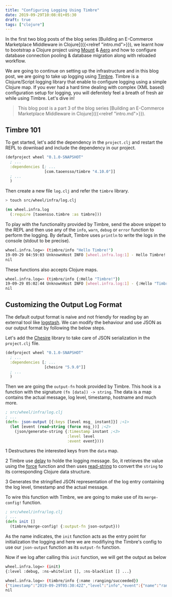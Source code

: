 ```yaml
---
title: "Configuring Logging Using Timbre"
date: 2019-09-29T10:08:01+05:30
draft: true
tags: ["clojure"]
---
```


In the first two blog posts of the blog series [Building an E-Commerce Marketplace Middleware in Clojure]({{<relref "intro.md">}}), we learnt how to bootstrap a Clojure project using [Mount](https://github.com/tolitius/mount) & [Aero](https://github.com/juxt/aero) and how to configure database connection pooling & database migration along with reloaded workflow.

We are going to continue on setting up the infrastructure and in this blog post, we are going to take up logging using [Timbre](https://github.com/ptaoussanis/timbre). Timbre is a Clojure/Script logging library that enable to configure logging using a simple Clojure map. If you ever had a hard time dealing with complex (XML based) configuration setup for logging, you will defenitely feel a breath of fresh air while using Timbre. Let's dive in!

> This blog post is a part 3 of the blog series [Building an E-Commerce Marketplace Middleware in Clojure]({{<relref "intro.md">}}).


## Timbre 101

To get started, let's add the dependency in the `project.clj` and restart the REPL to download and include the dependency in our project. 

```clojure
(defproject wheel "0.1.0-SNAPSHOT"
  ; ...
  :dependencies [; ...
                 [com.taoensso/timbre "4.10.0"]]
  ; ...
  )
```

Then create a new file `log.clj` and refer the `timbre` library.

```bash
> touch src/wheel/infra/log.clj
```

```clojure
(ns wheel.infra.log
  (:require [taoensso.timbre :as timbre]))
```

To play with the functionality provided by Timbre, send the above snippet to the REPL and then use any of the `info`, `warn`, `debug` or `error` function to perform the logging. By default, Timbre uses `println` to write the logs in the console (stdout to be precise).

```sh
wheel.infra.log=> (timbre/info "Hello Timbre!")
19-09-29 04:59:03 UnknownHost INFO [wheel.infra.log:1] - Hello Timbre!
nil
```

These functions also accepts Clojure maps.

```sh
wheel.infra.log=> (timbre/info {:Hello "Timbre!"})
19-09-29 05:02:44 UnknownHost INFO [wheel.infra.log:1] - {:Hello "Timbre!"}
nil
```

## Customizing the Output Log Format

The default output format is naive and not friendly for reading by an external tool like [logstash](https://www.elastic.co/products/logstash). We can modify the behaviour and use JSON as our output format by following the below steps. 

Let's add the [Chesire](https://github.com/dakrone/cheshire) library to take care of JSON serialization in the `project.clj` file. 

```clojure
(defproject wheel "0.1.0-SNAPSHOT"
  ; ...
  :dependencies [; ...
                 [chesire "5.9.0"]]
  ; ...
  )
```

Then we are going the `output-fn` hook provided by Timbre. This hook is a function with the signature `(fn [data]) -> string`. The data is a map contains the actual message, log level, timestamp, hostname and much more. 

```clojure
; src/wheel/infra/log.clj
; ...
(defn- json-output [{:keys [level msg_ instant]}] ;<1>
  (let [event (read-string (force msg_))] ;<2>
    (json/generate-string {:timestamp instant ;<3>
                           :level level
                           :event event})))
```

<span class="callout">1</span> Destructures the interested keys from the `data` map. 

<span class="callout">2</span> Timbre use [delay](https://clojuredocs.org/clojure.core/delay) to holde the logging message. So, it retrieves the value using the [force](https://clojuredocs.org/clojure.core/force) function and then uses [read-string](https://clojuredocs.org/clojure.core/read-string) to convert the `string` to its corresponding Clojure data structure.

<span class="callout">3</span> Generates the stringified JSON representation of the log entry containing the log level, timestamp and the actual message. 

To wire this function with Timbre, we are going to make use of its `merge-config!` function.

```clojure
; src/wheel/infra/log.clj
; ...
(defn init []
  (timbre/merge-config! {:output-fn json-output}))
```

As the name indicates, the `init` function acts as the entry point for initialization the logging and here we are modifiying the Timbre's config to use our `json-output` function as its `output-fn` function.

Now if we log after calling this `init` function, we will get the output as below

```sh
wheel.infra.log=> (init)
{:level :debug, :ns-whitelist [], :ns-blacklist [] ...}
```

```sh
wheel.infra.log=> (timbre/info {:name :ranging/succeeded})
{"timestamp":"2019-09-29T05:30:42Z","level":"info","event":{"name":"ranging/succeeded"}}
nil
```
